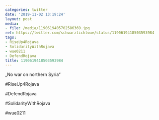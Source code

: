 ```yaml
---
categories: twitter
date: '2019-11-02 13:19:24'
layout: post
media:
- file: /media/1190619405702586369.jpg
ref: https://twitter.com/schwarzlichtwue/status/1190619418503593984
tags:
- RiseUp4Rojava
- SolidarityWithRojava
- wue0211
- DefendRojava
title: 1190619418503593984
---
```

„No war on northern Syria“

#RiseUp4Rojava

#DefendRojava

#SolidarityWithRojava

#wue0211  